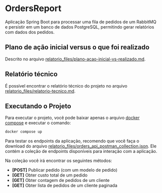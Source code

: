 # OrdersReport

Aplicação Spring Boot para processar uma fila de pedidos de um RabbitMQ e persistir em um banco de dados PostgreSQL,
permitindo gerar relatórios com dados dos pedidos.

## Plano de ação inicial versus o que foi realizado

Descrito no arquivo [relatorio_files/plano-acao-inicial-vs-realizado.md](relatorio_files/plano-acao-inicial-vs-realizado.md).

## Relatório técnico

É possível encontrar o relatório técnico do projeto no
arquivo [relatorio_files/relatorio-tecnico.md](relatorio_files/relatorio-tecnico.md).

## Executando o Projeto

Para executar o projeto, você pode baixar apenas o arquivo [docker compose](docker-compose.yml) e executar o comando:

```sh
docker compose up
```

Para testar os endpoints da aplicação, recomendo que você faça o download do arquivo
[relatorio_files/orders_api_postman_collection.json](relatorio_files/orders_api_postman_collection.json).
Ele contém a coleção de endpoints disponíveis para interação com a aplicação.

Na coleção você irá encontrar os seguintes métodos:

- **[POST]** Publicar pedido (com um modelo de pedido)
- **[GET]** Obter custo total de um pedido
- **[GET]** Obter contagem de pedidos de um cliente
- **[GET]** Obter lista de pedidos de um cliente paginada